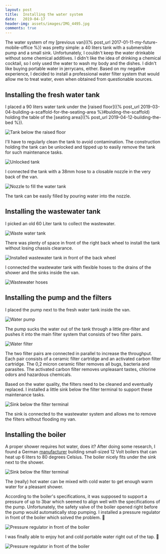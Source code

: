 ```yaml
---
layout: post
title:  Installing the water system
date:   2019-04-17
header-img: assets/images/IMG_4495.jpg
comments: true
---
```


The water system of my [previous van]({% post_url 2017-01-11-my-future-mobile-office %}) was pretty simple: a 40 liters tank with a submersible pump and a small sink. Unfortunately, I couldn't keep the water drinkable without some chemical additives. I didn't like the idea of drinking a chemical cocktail, so I only used the water to wash my body and the dishes. I didn't like buying portable water in jerrycans, either. Based on my negative experience, I decided to install a professional water filter system that would allow me to treat water, even when obtained from questionable sources.

## <span id="water-tank">Installing the fresh water tank</span>

I placed a 90 liters water tank under the [raised floor]({% post_url 2019-03-04-building-a-scaffold-for-the-seating-area %}#bulding-the-scaffold) holding the table of the [seating area]({% post_url 2019-04-12-building-the-bed %}).

![Tank below the raised floor](/assets/images/IMG_4387.jpg)

I'll have to regularly clean the tank to avoid contamination. The construction holding the tank can be unlocked and tipped up to easily remove the tank for such maintenance tasks.

![Unlocked tank](/assets/images/IMG_4388.jpg)

I connected the tank with a 38mm hose to a closable nozzle in the very back of the van.

![Nozzle to fill the water tank](/assets/images/IMG_4464.jpg)

The tank can be easily filled by pouring water into the nozzle.

## Installing the wastewater tank

I picked an old 60 Liter tank to collect the wastewater.

![Waste water tank](/assets/images/IMG_4402.jpg)

There was plenty of space in front of the right back wheel to install the tank without losing chassis clearance.

![Installed wastewater tank in front of the back wheel](/assets/images/IMG_4405.jpg)

I connected the wastewater tank with flexible hoses to the drains of the shower and the sinks inside the van.

![Wastewater hoses](/assets/images/IMG_4415.jpg)

## <span id="pump-and-filter">Installing the pump and the filters</span>

I placed the pump next to the fresh water tank inside the van.

![Water pump](/assets/images/IMG_4426.jpg)

The pump sucks the water out of the tank through a little pre-filter and pushes it into the main filter system that consists of two filter pairs.

![Water filter](/assets/images/IMG_4441.jpg)

The two filter pairs are connected in parallel to increase the throughput. Each pair consists of a ceramic filter cartridge and an activated carbon filter cartridge. The 0,2 micron ceramic filter removes all bugs, bacteria and parasites. The activated carbon filter removes unpleasant tastes, chlorine odors and hazardous chemicals.

Based on the water quality, the filters need to be cleaned and eventually replaced. I installed a little sink below the filter terminal to support these maintenance tasks.

![Sink below the filter terminal](/assets/images/IMG_4429.jpg)

The sink is connected to the wastewater system and allows me to remove the filters without flooding my van.

## <span id="boiler">Installing the boiler</span>

A proper shower requires hot water, does it? After doing some research, I found a German [manufacturer](https://www.elgena.de/) building small-sized 12 Volt boilers that can heat up 6 liters to 80 degrees Celsius. The boiler nicely fits under the sink next to the shower.

![Sink below the filter terminal](/assets/images/IMG_4456.jpg)

The (really) hot water can be mixed with cold water to get enough warm water for a pleasant shower.

According to the boiler's specifications, it was supposed to support a pressure of up to 3bar which seemed to align well with the specifications of the pump. Unfortunately, the safety valve of the boiler opened right before the pump would automatically stop pumping. I installed a pressure regulator in front of the boiler which solved the problem. :pray:

![Pressure regulator in front of the boiler](/assets/images/IMG_4487.jpg)

I was finally able to enjoy hot and cold portable water right out of the tap. :tada:

![Pressure regulator in front of the boiler](/assets/images/IMG_4495.jpg)
